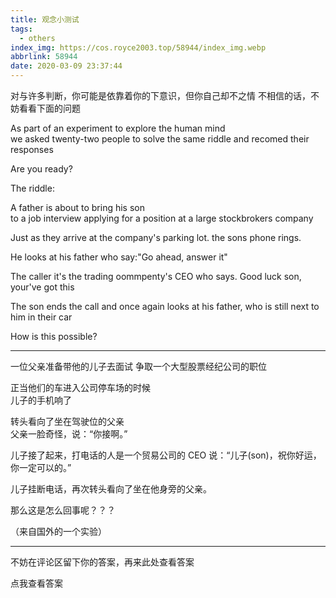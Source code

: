 ```yaml
---
title: 观念小测试
tags:
  - others
index_img: https://cos.royce2003.top/58944/index_img.webp
abbrlink: 58944
date: 2020-03-09 23:37:44
---
```


对与许多判断，你可能是依靠着你的下意识，但你自己却不之情
不相信的话，不妨看看下面的问题

<!--more-->

As part of an experiment to explore the human mind  
we asked twenty-two people 
to solve the same riddle and recomed their responses

Are you ready?

The riddle:

A father is about to bring his son   
to a job interview applying 
for a position at a large stockbrokers company 

Just as they arrive at the company's parking lot.
the sons phone rings.

He looks at his father who say:"Go ahead, answer it"

The caller it's the trading oommpenty's CEO who says.
Good luck son, your've got this

The son ends the call and once again looks at his father,
who is still next to him in their car

How is this possible?

---

一位父亲准备带他的儿子去面试
争取一个大型股票经纪公司的职位

正当他们的车进入公司停车场的时候  
儿子的手机响了  

转头看向了坐在驾驶位的父亲  
父亲一脸奇怪，说：“你接啊。”  

儿子接了起来，打电话的人是一个贸易公司的 CEO 
说：“儿子(son)，祝你好运，你一定可以的。”  

儿子挂断电话，再次转头看向了坐在他身旁的父亲。

那么这是怎么回事呢？？？

（来自国外的一个实验）

---
不妨在评论区留下你的答案，再来此处查看答案

<a class="BoxButton" onclick="ShowAnswer()">点我查看答案</a>
<strong id="58944-answer"></strong>
<script>
  function ShowAnswer(){
    document.getElementById("58944-answer").innerHTML="打电话的人是他妈妈";
  }
</script>